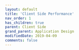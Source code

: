 ```yaml
---
layout: default
title: 'Client Side Performance'
nav_order: 1
has_children: true
parent: Client Side
grand_parent: Application Design
modifiedDate: 2019-04-09
comments: false
---
```

